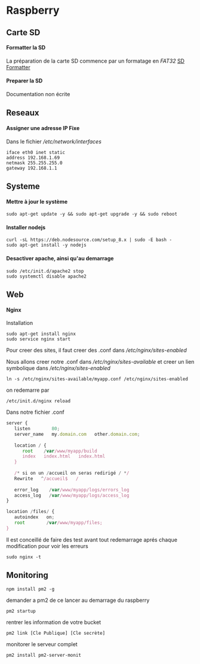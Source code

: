 # Raspberry

## Carte SD

#### Formatter la SD

La préparation de la carte SD commence par un formatage en *FAT32* [SD Formatter](https://www.sdcard.org/downloads/formatter_4/index.html)

#### Preparer la SD

Documentation non écrite

## Reseaux

#### Assigner une adresse IP Fixe

Dans le fichier */etc/network/interfaces*

```batch
iface eth0 inet static
address 192.168.1.69
netmask 255.255.255.0
gateway 192.168.1.1
```

## Systeme

#### Mettre à jour le système

```batch
sudo apt-get update -y && sudo apt-get upgrade -y && sudo reboot
```

#### Installer nodejs

```batch
curl -sL https://deb.nodesource.com/setup_8.x | sudo -E bash -
sudo apt-get install -y nodejs
```

#### Desactiver apache, ainsi qu'au demarrage

```batch
sudo /etc/init.d/apache2 stop
sudo systemctl disable apache2
```

## Web

#### Nginx

Installation

```batch
sudo apt-get install nginx
sudo service nginx start
```

Pour creer des sites, il faut creer des .conf dans */etc/nginx/sites-enabled*

Nous allons creer notre .conf dans */etc/nginx/sites-available* et creer un lien symbolique dans */etc/nginx/sites-enabled*

```batch
ln -s /etc/nginx/sites-available/myapp.conf /etc/nginx/sites-enabled
```

on redemarre par

```batch
/etc/init.d/nginx reload
```

Dans notre fichier .conf

```javascript
server {
   listen        80;
   server_name   my.domain.com   other.domain.com;
   
   location / {
      root    /var/www/myapp/build
      index   index.html   index.html
   }
   
   /* si on un /accueil on seras redirigé / */
   Rewrite   ^/accueil$   /
   
   error_log    /var/www/myapp/logs/errors_log
   access_log   /var/www/myapp/logs/access_log
}

location /files/ {
   autoindex   on;
   root        /var/www/myapp/files;
}
```

Il est conceillé de faire des test avant tout redemarrage aprés chaque modification pour voir les erreurs

```batch
sudo nginx -t
```

## Monitoring

```batch
npm install pm2 -g
```

demander a pm2 de ce lancer au demarrage du raspberry

```batch
pm2 startup
```

rentrer les information de votre bucket

```batch
pm2 link [Cle Publique] [Cle secrète]
```

monitorer le serveur complet

```batch
pm2 install pm2-server-monit
```

